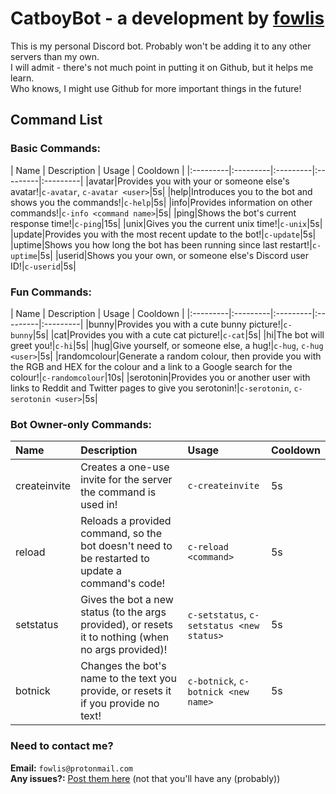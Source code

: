 # CatboyBot - a development by <a href="https://github.com/fowlis" target="_blank">fowlis</a>

This is my personal Discord bot. Probably won't be adding it to any other servers than my own. <br />
I will admit - there's not much point in putting it on Github, but it helps me learn. <br />
Who knows, I might use Github for more important things in the future! <br />

## Command List

### Basic Commands:
| Name | Description | Usage | Cooldown |
|:---------|:---------|:---------|:---------|:---------|
|avatar|Provides you with your or someone else's avatar!|`c-avatar`, `c-avatar <user>`|5s|
|help|Introduces you to the bot and shows you the commands!|`c-help`|5s|
|info|Provides information on other commands!|`c-info <command name>`|5s|
|ping|Shows the bot's current response time!|`c-ping`|15s|
|unix|Gives you the current unix time!|`c-unix`|5s|
|update|Provides you with the most recent update to the bot!|`c-update`|5s|
|uptime|Shows you how long the bot has been running since last restart!|`c-uptime`|5s|
|userid|Shows you your own, or someone else's Discord user ID!|`c-userid`|5s|

### Fun Commands:
| Name | Description | Usage | Cooldown |
|:---------|:---------|:---------|:---------|:---------|
|bunny|Provides you with a cute bunny picture!|`c-bunny`|5s|
|cat|Provides you with a cute cat picture!|`c-cat`|5s|
|hi|The bot will greet you!|`c-hi`|5s|
|hug|Give yourself, or someone else, a hug!|`c-hug`, `c-hug <user>`|5s|
|randomcolour|Generate a random colour, then provide you with the RGB and HEX for the colour and a link to a Google search for the colour!|`c-randomcolour`|10s|
|serotonin|Provides you or another user with links to Reddit and Twitter pages to give you serotonin!|`c-serotonin`, `c-serotonin <user>`|5s|

### Bot Owner-only Commands:
| Name | Description | Usage | Cooldown |
|:---------|:---------|:---------|:---------|
|createinvite|Creates a one-use invite for the server the command is used in!|`c-createinvite`|5s|
|reload|Reloads a provided command, so the bot doesn't need to be restarted to update a command's code!|`c-reload <command>`|5s|
|setstatus|Gives the bot a new status (to the args provided), or resets it to nothing (when no args provided)!|`c-setstatus`, `c-setstatus <new status>`|5s|
|botnick|Changes the bot's name to the text you provide, or resets it if you provide no text!|`c-botnick`, `c-botnick <new name>`|5s|

### Need to contact me?
**Email:** `fowlis@protonmail.com` <br />
**Any issues?:** <a href="https://github.com/fowlis/CatboyBot-Refined/issues" target="_blank">Post them here</a> (not that you'll have any (probably)) <br />